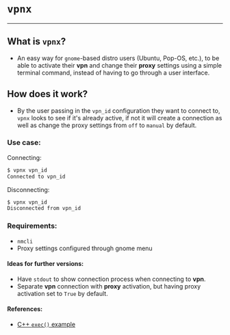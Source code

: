 # <code>vpnx</code>

---

## What is `vpnx`?

- An easy way for `gnome`-based distro users (Ubuntu, Pop-OS, etc.), to be able to activate their **vpn** and change their **proxy** settings using a simple terminal command, instead of having to go through a user interface.

## How does it work?

- By the user passing in the `vpn_id` configuration they want to connect to, `vpnx` looks to see if it's already active, if not it will create a connection as well as change the proxy settings from `off` to `manual` by default.

### Use case:

Connecting:

```bash
$ vpnx vpn_id
Connected to vpn_id
```

Disconnecting:

```bash
$ vpnx vpn_id
Disconnected from vpn_id
```

### Requirements:

- `nmcli`
- Proxy settings configured through gnome menu

#### Ideas for further versions:

- Have `stdout` to show connection process when connecting to **vpn**.
- Separate **vpn** connection with **proxy** activation, but having proxy activation set to `True` by default.

#### References:

- <a href="https://stackoverflow.com/questions/478898/how-do-i-execute-a-command-and-get-the-output-of-the-command-within-c-using-po"  > C++ `exec()` example</a>

